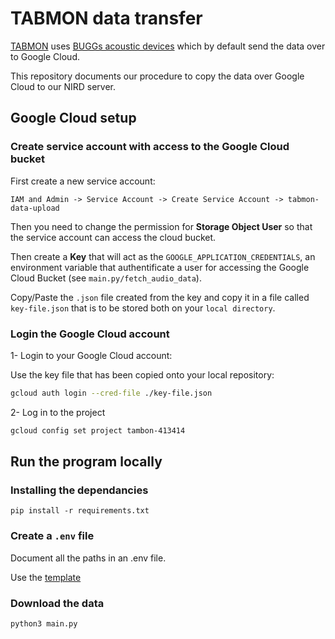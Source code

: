 # TABMON data transfer 

[TABMON](https://www.nina.no/english/TABMON) uses [BUGGs acoustic devices](https://www.bugg.xyz/) which by default send the data over to Google Cloud.

This repository documents our procedure to copy the data over Google Cloud to our NIRD server.

## Google Cloud setup

### Create service account with access to the Google Cloud bucket

First create a new service account:

```
IAM and Admin -> Service Account -> Create Service Account -> tabmon-data-upload
```

Then you need to change the permission for **Storage Object User** so that the service account can access the cloud bucket.

Then create a **Key** that will act as the `GOOGLE_APPLICATION_CREDENTIALS`, an environment variable that authentificate a user for accessing the Google Cloud Bucket (see `main.py/fetch_audio_data`).

Copy/Paste the `.json` file created from the key and copy it in a file called `key-file.json` that is to be stored both on your `local directory`.

### Login the Google Cloud account

1- Login to your Google Cloud account:

Use the key file that has been copied onto your local repository:

```bash
gcloud auth login --cred-file ./key-file.json
```

2- Log in to the project

```bash
gcloud config set project tambon-413414
```

## Run the program locally

### Installing the dependancies

```
pip install -r requirements.txt
```

### Create a `.env` file

Document all the paths in an .env file.

Use the [template](https://github.com/NINAnor/WP1-data-transfer/blob/main/.env)

### Download the data

```
python3 main.py
```

